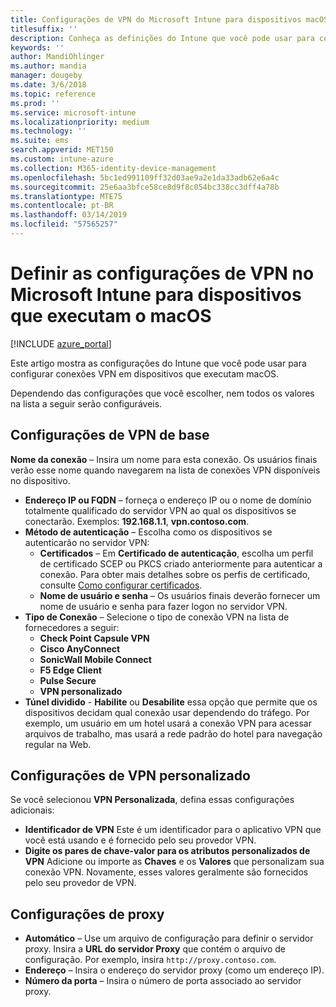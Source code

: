 ```yaml
---
title: Configurações de VPN do Microsoft Intune para dispositivos macOS
titlesuffix: ''
description: Conheça as definições do Intune que você pode usar para configurar as conexões VPN em dispositivos macOS.
keywords: ''
author: MandiOhlinger
ms.author: mandia
manager: dougeby
ms.date: 3/6/2018
ms.topic: reference
ms.prod: ''
ms.service: microsoft-intune
ms.localizationpriority: medium
ms.technology: ''
ms.suite: ems
search.appverid: MET150
ms.custom: intune-azure
ms.collection: M365-identity-device-management
ms.openlocfilehash: 5bc1ed991109ff32d03ae9a2e1da33adb62e6a4c
ms.sourcegitcommit: 25e6aa3bfce58ce8d9f8c054bc338cc3dff4a78b
ms.translationtype: MTE75
ms.contentlocale: pt-BR
ms.lasthandoff: 03/14/2019
ms.locfileid: "57565257"
---
```

# <a name="configure-vpn-settings-in-microsoft-intune-for-devices-running-macos"></a>Definir as configurações de VPN no Microsoft Intune para dispositivos que executam o macOS

[!INCLUDE [azure_portal](./includes/azure_portal.md)]

Este artigo mostra as configurações do Intune que você pode usar para configurar conexões VPN em dispositivos que executam macOS.

Dependendo das configurações que você escolher, nem todos os valores na lista a seguir serão configuráveis.

## <a name="base-vpn-settings"></a>Configurações de VPN de base

**Nome da conexão** – Insira um nome para esta conexão. Os usuários finais verão esse nome quando navegarem na lista de conexões VPN disponíveis no dispositivo.
- **Endereço IP ou FQDN** – forneça o endereço IP ou o nome de domínio totalmente qualificado do servidor VPN ao qual os dispositivos se conectarão. Exemplos: **192.168.1.1**, **vpn.contoso.com**.
- **Método de autenticação** – Escolha como os dispositivos se autenticarão no servidor VPN:
    - **Certificados** – Em **Certificado de autenticação**, escolha um perfil de certificado SCEP ou PKCS criado anteriormente para autenticar a conexão. Para obter mais detalhes sobre os perfis de certificado, consulte [Como configurar certificados](certificates-configure.md).
    - **Nome de usuário e senha** – Os usuários finais deverão fornecer um nome de usuário e senha para fazer logon no servidor VPN.
- **Tipo de Conexão** – Selecione o tipo de conexão VPN na lista de fornecedores a seguir:
    - **Check Point Capsule VPN**
    - **Cisco AnyConnect**
    - **SonicWall Mobile Connect**
    - **F5 Edge Client**
    - **Pulse Secure**
    - **VPN personalizado**
- **Túnel dividido** - **Habilite** ou **Desabilite** essa opção que permite que os dispositivos decidam qual conexão usar dependendo do tráfego. Por exemplo, um usuário em um hotel usará a conexão VPN para acessar arquivos de trabalho, mas usará a rede padrão do hotel para navegação regular na Web.

<!--- **Per-app VPN** - Select this option if you want to associate this VPN connection with an iOS or macOS app so that the connection will be opened when the app is run. You can associate the VPN profile with an app when you assign the software. For more information, see [How to assign and monitor apps](apps-deploy.md). --->

## <a name="custom-vpn-settings"></a>Configurações de VPN personalizado

Se você selecionou **VPN Personalizada**, defina essas configurações adicionais:

- **Identificador de VPN** Este é um identificador para o aplicativo VPN que você está usando e é fornecido pelo seu provedor VPN.
- **Digite os pares de chave-valor para os atributos personalizados de VPN** Adicione ou importe as **Chaves** e os **Valores** que personalizam sua conexão VPN. Novamente, esses valores geralmente são fornecidos pelo seu provedor de VPN.


## <a name="proxy-settings"></a>Configurações de proxy

- **Automático** – Use um arquivo de configuração para definir o servidor proxy. Insira a **URL do servidor Proxy** que contém o arquivo de configuração. Por exemplo, insira `http://proxy.contoso.com`.
- **Endereço** – Insira o endereço do servidor proxy (como um endereço IP).
- **Número da porta** – Insira o número de porta associado ao servidor proxy.
